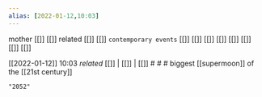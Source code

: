 ```yaml
---
alias: [2022-01-12,10:03]
---
```

 mother [[]] [[]]
 related [[]] [[]]
 `contemporary events` [[]] [[]] [[]] [[]] [[]] [[]] [[]] [[]]

[[2022-01-12]] 10:03 _related_ [[]] | [[]] | [[]] # # #
biggest [[supermoon]] of the [[21st century]]
```query
"2052"
```